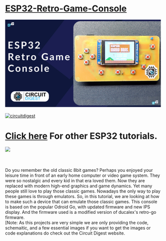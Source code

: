 # [ESP32-Retro-Game-Console](https://circuitdigest.com/microcontroller-projects/)
<img src="https://github.com/Circuit-Digest/ESP32-Retro-Game-Console/blob/2f827a784908b86c55040510312a4a3fbdabad00/Title.jpg" width="" alt="alt_text" title="image_tooltip">
<br>

<br>
<a href="https://circuitdigest.com/tags/ESP32"><img src="https://img.shields.io/static/v1?label=&labelColor=505050&message=ESP32 Tutorials Circuit Digest&color=%230076D6&style=social&logo=google-chrome&logoColor=%230076D6" alt="circuitdigest"/></a>
<br>

[<h1>Click here](https://circuitdigest.com/tags/ESP32) For other ESP32 tutorials.</h1>
<img src="https://github.com/Circuit-Digest/ESP32-Retro-Game-Console/blob/2f827a784908b86c55040510312a4a3fbdabad00/Untitled%20Project.gif" width="" height="" />

<br>
<br>
Do you remember the old classic 8bit games? Perhaps you enjoyed your leisure time in front of an early home computer or video game system.  They were so nostalgic and every kid in that era loved them. Now they are replaced with modern high-end graphics and game dynamics. Yet many people still love to play those classic games. Nowadays the only way to play these games is through emulators. So, in this tutorial, we are looking at how to make such a device that can emulate those classic games. This console is based on the popular Odroid Go, with updated firmware and new IPS display. And the firmware used is a modified version of ducalex's retro-go firmware.
<br>
[Note: As this projects are very simple we are only providing the code, schemaitic, and a few essential images if you want to get the images or code explanations do check out the Circuit Digest website.
<br>
<br>
